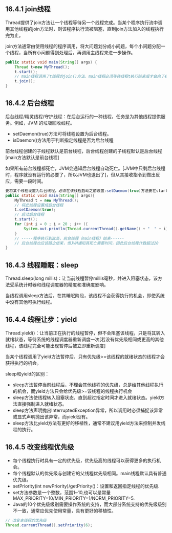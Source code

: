## 16.4.1 join线程
Thread提供了join方法让一个线程等待另一个线程完成。当某个程序执行流中调用其他线程的join方法时，则该程序执行流被阻塞，直到join方法加入的线程执行完为止。

join方法通常由使用线程的程序调用，将大问题划分成小问题，每个小问题分配一个线程，当所有小问题得到处理后，再调用主线程来进一步操作。
```java
public static void main(String[] args) {
    Thread t=new MyThread();
    t.start();
    // main线程调用了t线程的join()方法，main线程必须等待线程t执行结束后才会向下执行，即被阻塞
    t.join();
}
```

## 16.4.2 后台线程
后台线程/精灵线程/守护线程：在后台运行的一种线程，任务是为其他线程提供服务。例如，JVM 的垃圾回收线程。
- setDaemon(true)方法可将线程设置为后台线程。
- isDaemon()方法用于判断指定线程是否为后台线程

前台线程创建的子线程默认是前台线程，后台线程创建的子线程默认是后台线程[main方法默认是前台线程]

如果所有前台线程都死亡，JVM会通知后台线程自动死亡。[JVM中只剩后台线程时，程序就没有运行的必要了，所以JVM也退出了]，但从其接收指令到做出反应，需要一段时间。

```java
要将某个线程设置为后台线程，必须在该线程启动之前设置:setDaemon(true)方法要在start方法之前调用
public static void main(String[] args){
	MyThread t = new MyThread();
	// 将此线程设置成后台线程
	t.setDaemon(true);
	// 启动后台线程
	t.start();
	for (int i = 0 ; i < 20 ; i++ ){
		System.out.println(Thread.currentThread().getName() + "  " + i);
	}
	// -----程序执行到此处，前台线程（main线程）结束------
	// 后台线程也应该随之结束，但JVM通知其死亡需要时间，因此后台线程计数超过20
}
```
## 16.4.3 线程睡眠：sleep
Thread.sleep(long millis)：让当前线程暂停millis毫秒，并进入阻塞状态，该方法受系统计时器和线程调度器的精度和准确度影响。

当线程调用sleep方法后，在其睡眠阶段，该线程不会获得执行的机会，即使系统中没有其他可执行线程。 

## 16.4.4 线程让步：yield
Thread.yield()：让当前正在执行的线程暂停，但不会阻塞该线程，只是将其转入就绪状态，等待系统的线程调度器重新调度一次[若没有优先级相同或更高的其他线程，该线程完全可能出现暂停后被立即重新调度]

当某个线程调用了yield方法暂停后，只有优先级>=该线程的就绪状态的线程才会获得执行的机会。

sleep和yield的区别：
- sleep方法暂停当前线程后，不理会其他线程的优先级，总是给其他线程执行的机会，而yield方法只会给优先级>=该线程的线程执行机会
- sleep方法使线程转入阻塞状态，直到超过指定时间才进入就绪状态。yield方法直接强制进入就绪状态。
- sleep方法声明抛出InterruptedException异常，所以调用时必须捕捉该异常或显式声明抛出该异常，而yield没有。
- sleep方法比yield方法有更好的移植性，通常不建议用yield方法来控制并发线程的执行。

## 16.4.5 改变线程优先级
- 每个线程执行时具有一定的优先级，优先级高的线程可以获得更多的执行机会。
- 每个线程默认的优先级与创建它的父线程优先级相同。main线程默认具有普通优先级。
- setPriority(int newPriority)/getPriority()：设置和返回指定线程的优先级.
- set方法参数是一个整数，范围1~10,也可以是常量MAX_PRIORITY=10/MIN_PRIORITY=1/NORM_PRIORITY=5.
- Java的10个优先级级别需要操作系统的支持，而大部分系统支持的优先级级别不一致，通常应优先使用常量，具有更好的移植性。
```java
// 改变主线程的优先级
Thread.currentThread().setPriority(6);
```